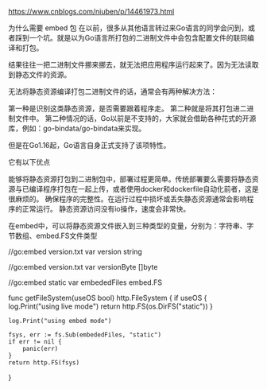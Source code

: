 https://www.cnblogs.com/niuben/p/14461973.html

为什么需要 embed 包
在以前，很多从其他语言转过来Go语言的同学会问到，或者踩到一个坑。就是以为Go语言所打包的二进制文件中会包含配置文件的联同编译和打包。

结果往往一把二进制文件挪来挪去，就无法把应用程序运行起来了。因为无法读取到静态文件的资源。

无法将静态资源编译打包二进制文件的话，通常会有两种解决方法：

第一种是识别这类静态资源，是否需要跟着程序走。
第二种就是将其打包进二进制文件中。
第二种情况的话，Go以前是不支持的，大家就会借助各种花式的开源库，例如：go-bindata/go-bindata来实现。

但是在Go1.16起，Go语言自身正式支持了该项特性。

它有以下优点

能够将静态资源打包到二进制包中，部署过程更简单。传统部署要么需要将静态资源与已编译程序打包在一起上传，或者使用docker和dockerfile自动化前者，这是很麻烦的。
确保程序的完整性。在运行过程中损坏或丢失静态资源通常会影响程序的正常运行。
静态资源访问没有io操作，速度会非常快。


在embed中，可以将静态资源文件嵌入到三种类型的变量，分别为：字符串、字节数组、embed.FS文件类型

//go:embed version.txt
var version string

//go:embed version.txt
var versionByte []byte

//go:embed static
var embededFiles embed.FS

func getFileSystem(useOS bool) http.FileSystem {
    if useOS {
        log.Print("using live mode")
        return http.FS(os.DirFS("static"))
    }

    log.Print("using embed mode")

    fsys, err := fs.Sub(embededFiles, "static")
    if err != nil {
        panic(err)
    }
    return http.FS(fsys)
}

